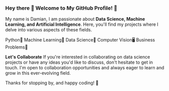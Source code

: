 ### Hey there 👋 Welcome to My GitHub Profile! 🐍

My name is Damian, I am passionate about **Data Science, Machine Learning, and Artificial Intelligence**. Here, you'll find my projects where I delve into various aspects of these fields.

Python🐍 Machine Learning🤖 Data Science🥼 Computer Vision🖥️ Business Problems🚀


**Let's Collaborate**
If you're interested in collaborating on data science projects or have any ideas you'd like to discuss, don't hesitate to get in touch. I'm open to collaboration opportunities and always eager to learn and grow in this ever-evolving field.

Thanks for stopping by, and happy coding! 🚀

